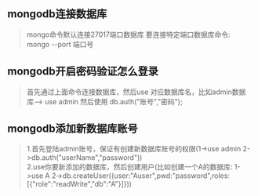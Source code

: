 ## mongodb连接数据库
>mongo命令默认连接27017端口数据库
>要连接特定端口数据库命令: mongo --port 端口号  

## mongodb开启密码验证怎么登录
>首先通过上面命令连接数据库，然后use 对应数据库名，比如admin数据库--> use admin
>然后使用 db.auth("账号","密码");  

## mongodb添加新数据库账号
> 1.首先登陆admin账号，保证有创建新数据库账号的权限(1->use admin 2->db.auth("userName","password"))  
> 2.use你要新添加的数据库，然后创建用户(比如创建一个A的数据库: 1->use A 2->db.createUser({user:"Auser",pwd:"password",roles:[{"role":"readWrite","db":"A"}]}))  
